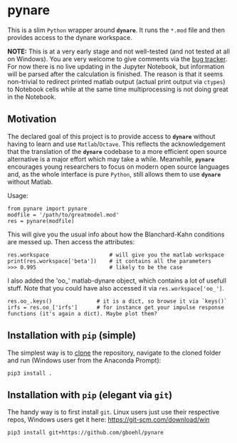 # pynare

This is a slim `Python` wrapper around **`dynare`**. It runs the `*.mod` file and then provides access to the dynare workspace. 

**NOTE:** This is at a very early stage and not well-tested (and not tested at all on Windows). You are very welcome to give comments via the [bug tracker](https://github.com/gboehl/pynare/issues). For now there is no live updating in the Jupyter Notebook, but information will be parsed after the calculation is finished. The reason is that it seems non-trivial to redirect printed matlab output (actual print output via `ctypes`) to Notebook cells while at the same time multiprocessing is not doing great in the Notebook.


## Motivation

The declared goal of this project is to provide access to **`dynare`** without having to learn and use `Matlab`/`Octave`. This reflects the acknowledgement that the translation of the **`dynare`** codebase to a more efficient open source alternative is a major effort which may take a while. Meanwhile, **`pynare`** encourages young researchers to focus on modern open source languages and, as the whole interface is pure `Python`, still allows them to use **`dynare`** without Matlab.


Usage:
```
from pynare import pynare
modfile = '/path/to/greatmodel.mod'
res = pynare(modfile)
```

This will give you the usual info about how the Blanchard-Kahn conditions are messed up. Then access the attributes:
```
res.workspace                   # will give you the matlab workspace
print(res.workspace['beta'])    # it contains all the parameters
>>> 0.995                       # likely to be the case
```

I also added the 'oo_' matlab-dynare object, which contains a lot of usefull stuff. Note that you could have also accessed it via `res.workspace['oo_']`.
```
res.oo_.keys()              # it is a dict, so browse it via `keys()`
irfs = res.oo_['irfs']      # for instance get your impulse response functions (it's again a dict). Maybe plot them?
```


## Installation with `pip` (simple)

The simplest way is to [clone](https://github.com/gboehl/pynare/archive/master.zip) the repository, navigate to the cloned folder and run (Windows user from the Anaconda Prompt):
```
pip3 install .
```

## Installation with `pip` (elegant via `git`)

The handy way is to first install `git`. Linux users just use their respective repos, Windows users get it here: https://git-scm.com/download/win

```
pip3 install git+https://github.com/gboehl/pynare
```
